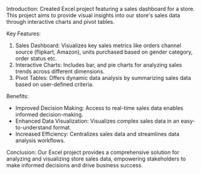 Introduction:
Created Excel project featuring a sales dashboard for a store. This project aims to provide visual insights into our store's sales data through interactive charts and pivot tables.

Key Features:
1. Sales Dashboard: Visualizes key sales metrics like orders channel source (flipkart, Amazon), units purchased based on gender category, order status etc.
2. Interactive Charts: Includes bar, and pie charts for analyzing sales trends across different dimensions.
3. Pivot Tables: Offers dynamic data analysis by summarizing sales data based on user-defined criteria.

Benefits:
- Improved Decision Making: Access to real-time sales data enables informed decision-making.
- Enhanced Data Visualization: Visualizes complex sales data in an easy-to-understand format.
- Increased Efficiency: Centralizes sales data and streamlines data analysis workflows.

Conclusion:
Our Excel project provides a comprehensive solution for analyzing and visualizing store sales data, empowering stakeholders to make informed decisions and drive business success.
